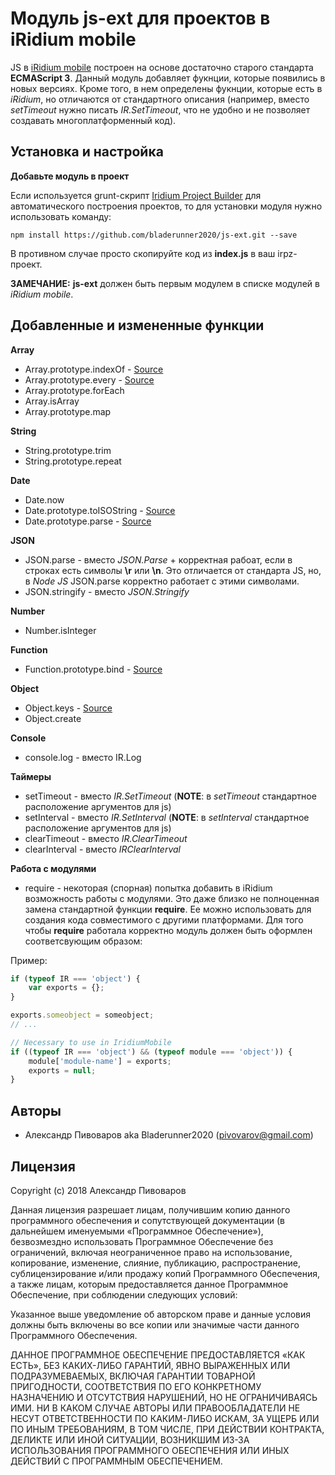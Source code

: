 # Модуль js-ext для проектов в iRidium mobile

JS в [iRidium mobile](http://www.iridi.com) построен на основе достаточно старого стандарта **ECMAScript 3**. Данный модуль
добавляет фукнции, которые появились в новых версиях. Кроме того, в нем определены фукнции, которые есть в *iRidium*,
но отличаются от стандартного описания (например, вместо *setTimeout* нужно писать *IR.SetTimeout*, что не удобно и
не позволяет создавать многоплатформенный код).

## Установка и настройка

**Добавьте модуль в проект**

Если используется grunt-скрипт [Iridium Project Builder](https://github.com/bladerunner2020/iridium-project-builder)
для автоматического построения проектов, то для установки модуля нужно использовать команду:

```
npm install https://github.com/bladerunner2020/js-ext.git --save
```

В противном случае просто скопируйте код из **index.js** в ваш irpz-проект.

**ЗАМЕЧАНИЕ:** **js-ext** должен быть первым модулем в списке модулей в *iRidium mobile*.


## Добавленные и измененные функции

**Array**
- Array.prototype.indexOf - [Source](http://es5.github.io/#x15.4.4.14)
- Array.prototype.every - [Source](https://developer.mozilla.org/en-US/docs/Web/JavaScript/Reference/Global_Objects/Array/every)
- Array.prototype.forEach
- Array.isArray
- Array.prototype.map

**String**
- String.prototype.trim
- String.prototype.repeat


**Date**
- Date.now
- Date.prototype.toISOString - [Source](https://developer.mozilla.org/en-US/docs/Web/JavaScript/Reference/Global_Objects/Date/toISOString)
- Date.prototype.parse - [Source](https://stackoverflow.com/questions/5802461/javascript-which-browsers-support-parsing-of-iso-8601-date-string-with-date-par)


**JSON**
- JSON.parse - вместо *JSON.Parse* + корректная рабоат, если в строках есть символы **\r** или **\n**. Это отличается от стандарта JS,
но, в *Node JS* JSON.parse корректно работает с этими символами.
- JSON.stringify - вместо *JSON.Stringify*

**Number**
- Number.isInteger


**Function**
- Function.prototype.bind - [Source](https://github.com/Raynos/function-bind)

**Object**
- Object.keys - [Source](https://developer.mozilla.org/en-US/docs/Web/JavaScript/Reference/Global_Objects/Object/keys)
- Object.create

**Console**
- console.log - вместо IR.Log

**Таймеры**
- setTimeout - вместо *IR.SetTimeout* (**NOTE**: в *setTimeout* стандартное расположение аргументов для js)
- setInterval - вместо *IR.SetInterval* (**NOTE**: в *setInterval* стандартное расположение аргументов для js)
- clearTimeout - вместо *IR.ClearTimeout*
- clearInterval - вместо *IRClearInterval*


**Работа с модулями**
- require - некоторая (спорная) попытка добавить в iRidium возможность работы с модулями. Это даже близко не полноценная замена
стандартной функции **require**. Ее можно использовать для создания кода совместимого с другими платформами. Для того чтобы
**require** работала корректно модуль должен быть оформлен соответсвующим образом:

Пример:
```javascript
if (typeof IR === 'object') {
    var exports = {};
}

exports.someobject = someobject;
// ...

// Necessary to use in IridiumMobile
if ((typeof IR === 'object') && (typeof module === 'object')) {
    module['module-name'] = exports;
    exports = null;
}
```

## Авторы

* Александр Пивоваров aka Bladerunner2020 ([pivovarov@gmail.com](mailto:pivovarov@gmail.com))

## Лицензия
Copyright (c) 2018 Александр Пивоваров

Данная лицензия разрешает лицам, получившим копию данного программного обеспечения и сопутствующей документации (в дальнейшем именуемыми «Программное Обеспечение»), безвозмездно использовать Программное Обеспечение без ограничений, включая неограниченное право на использование, копирование, изменение, слияние, публикацию, распространение, сублицензирование и/или продажу копий Программного Обеспечения, а также лицам, которым предоставляется данное Программное Обеспечение, при соблюдении следующих условий:

Указанное выше уведомление об авторском праве и данные условия должны быть включены во все копии или значимые части данного Программного Обеспечения.

ДАННОЕ ПРОГРАММНОЕ ОБЕСПЕЧЕНИЕ ПРЕДОСТАВЛЯЕТСЯ «КАК ЕСТЬ», БЕЗ КАКИХ-ЛИБО ГАРАНТИЙ, ЯВНО ВЫРАЖЕННЫХ ИЛИ ПОДРАЗУМЕВАЕМЫХ, ВКЛЮЧАЯ ГАРАНТИИ ТОВАРНОЙ ПРИГОДНОСТИ, СООТВЕТСТВИЯ ПО ЕГО КОНКРЕТНОМУ НАЗНАЧЕНИЮ И ОТСУТСТВИЯ НАРУШЕНИЙ, НО НЕ ОГРАНИЧИВАЯСЬ ИМИ. НИ В КАКОМ СЛУЧАЕ АВТОРЫ ИЛИ ПРАВООБЛАДАТЕЛИ НЕ НЕСУТ ОТВЕТСТВЕННОСТИ ПО КАКИМ-ЛИБО ИСКАМ, ЗА УЩЕРБ ИЛИ ПО ИНЫМ ТРЕБОВАНИЯМ, В ТОМ ЧИСЛЕ, ПРИ ДЕЙСТВИИ КОНТРАКТА, ДЕЛИКТЕ ИЛИ ИНОЙ СИТУАЦИИ, ВОЗНИКШИМ ИЗ-ЗА ИСПОЛЬЗОВАНИЯ ПРОГРАММНОГО ОБЕСПЕЧЕНИЯ ИЛИ ИНЫХ ДЕЙСТВИЙ С ПРОГРАММНЫМ ОБЕСПЕЧЕНИЕМ.

